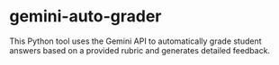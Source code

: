# gemini-auto-grader
This Python tool uses the Gemini API to automatically grade student answers based on a provided rubric and generates detailed feedback.
